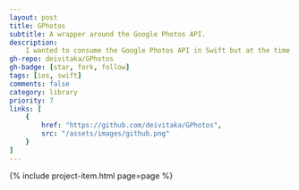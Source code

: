 ```yaml
---
layout: post
title: GPhotos
subtitle: A wrapper around the Google Photos API.
description:
    I wanted to consume the Google Photos API in Swift but at the time of writing there is no framework that does it in a simple way. So why not share my own take?
gh-repo: deivitaka/GPhotos
gh-badge: [star, fork, follow]
tags: [ios, swift]
comments: false
category: library
priority: 7
links: [
    {
        href: "https://github.com/deivitaka/GPhotos",
        src: "/assets/images/github.png"
    }
]
---
```


{% include project-item.html page=page %}